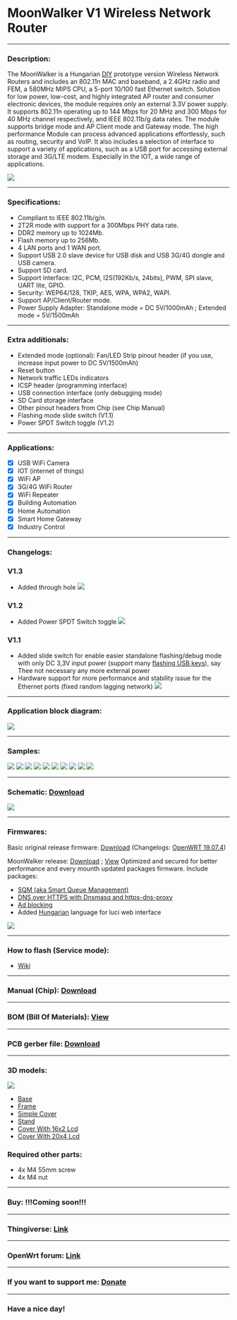 # MoonWalker V1 Wireless Network Router

---

### Description:

The MoonWalker is a Hungarian [DIY](https://en.wikipedia.org/wiki/Do_it_yourself "Wikipedia") prototype version Wireless Network Routers and includes an 802.11n MAC and baseband, a 2.4GHz radio and FEM, a 580MHz MIPS CPU, a 5-port 10/100 fast Ethernet switch. Solution for low power, low-cost, and highly integrated AP router and consumer electronic devices, the module requires only an external 3.3V power supply. It supports 802.11n operating up to 144 Mbps for 20 MHz and 300 Mbps for 40 MHz channel respectively, and IEEE 802.11b/g data rates. The module supports bridge mode and AP Client mode and Gateway mode. The high performance Module can process advanced applications effortlessly, such as routing, security and VoIP. It also includes a selection of interface to support a variety of applications, such as a USB port for accessing external storage and 3G/LTE modem. Especially in the IOT, a wide range of applications.

![](/img/logo.jpg)

---

### Specifications:

- Compliant to IEEE 802.11b/g/n.
- 2T2R mode with support for a 300Mbps PHY
data rate.
- DDR2 memory up to 1024Mb.
- Flash memory up to 256Mb.
- 4 LAN ports and 1 WAN port.
- Support USB 2.0 slave device for USB disk
and USB 3G/4G dongle and USB camera.
- Support SD card.
- Support interface: I2C, PCM,
I2S(192Kb/s, 24bits), PWM, SPI slave, UART lite,
GPIO.
- Security: WEP64/128, TKIP, AES, WPA,
WPA2, WAPI.
- Support AP/Client/Router mode.
- Power Supply Adapter: Standalone mode = DC 5V/1000mAh ; Extended mode = 5V/1500mAh

---

### Extra additionals:

- Extended mode (optional): Fan/LED Strip pinout header (if you use, increase input power to DC 5V/1500mAh)
- Reset button
- Network traffic LEDs indicators
- ICSP header (programming interface)
- USB connection interface (only debugging mode)
- SD Card storage interface
- Other pinout headers from Chip (see Chip Manual)
- Flashing mode slide switch (V1.1)
- Power SPDT Switch toggle (V1.2)

---

### Applications:

- [x] USB WiFi Camera
- [x] IOT (internet of things)
- [x] WiFi AP
- [x] 3G/4G WiFi Router
- [x] WiFi Repeater
- [x] Building Automation
- [x] Home Automation
- [x] Smart Home Gateway
- [x] Industry Control

---

### Changelogs:

### V1.3

- Added through hole
![](/img/16.jpg)

### V1.2

- Added Power SPDT Switch toggle
![](/img/15.jpg)

### V1.1

- Added slide switch for enable easier standalone flashing/debug mode with only DC 3,3V input power (support many [flashing USB keys](https://www.aliexpress.com/wholesale?catId=0&initiative_id=SB_20200810135246&SearchText=ftdi+usb "Aliexpress")), say Thee not necessary  any more external power
- Hardware support for more performance and stability issue for the Ethernet ports (fixed random lagging network)
![](/img/14.jpg)

---

### Application block diagram:

![](/img/8.jpg)

---

### Samples:

![](/img/1.jpg)
![](/img/2.jpg)
![](/img/3.jpg)
![](/img/4.jpg)
![](/img/5.jpg)
![](/img/6.jpg)
![](/img/7.jpg)
![](/img/10.jpg)
![](/img/11.jpg)
![](/img/12.jpg)

---

### Schematic: [Download](https://github.com/drcyberg/MoonWalker_V1/blob/master/doc/moonwalker.pdf "Download")

![](/img/9.jpg)

---

### Firmwares:

Basic original release firmware: [Download](https://github.com/drcyberg/MoonWalker_V1/blob/master/firmwares/openwrt-19.07.4-ramips-mt76x8-moonwalker-squashfs-sysupgrade.bin "Download") (Changelogs: [OpenWRT 19.07.4](https://openwrt.org/releases/19.07/changelog-19.07.4 "OpenWRT 19.07.4"))

MoonWalker release: [Download](https://github.com/drcyberg/MoonWalker_V1/blob/master/firmwares/openwrt-ramips-mt76x8-moonwalker-squashfs-sysupgrade.bin "Download") ; [View](https://github.com/drcyberg/MoonWalker_V1/releases "MoonWalker releases") Optimized and secured for better performance and every mounth updated packages firmware. Include packages:
- [SQM (aka Smart Queue Management)](https://openwrt.org/docs/guide-user/network/traffic-shaping/sqm "SQM aka Smart Queue Management")
- [DNS over HTTPS with Dnsmasq and https-dns-proxy](https://openwrt.org/docs/guide-user/services/dns/doh_dnsmasq_https-dns-proxy "DNS over HTTPS with Dnsmasq and https-dns-proxy")
- [Ad blocking](https://openwrt.org/docs/guide-user/services/ad-blocking "Ad blocking")
- Added [Hungarian](https://openwrt.org/packages/pkgdata/luci-i18n-base-lang "Hungarian") language for luci web interface

![](/img/13.jpg)

---

### How to flash (Service mode):

- [Wiki](https://github.com/drcyberg/MoonWalker_V1/wiki/How-to-flash "How to flash")

---

### Manual (Chip): [Download](https://github.com/drcyberg/MoonWalker_V1/blob/master/doc/SkyLab_SKW92A_V1.04_datasheet.pdf "Manual")

---

### BOM (Bill Of Materials): [View](https://htmlpreview.github.io/?https://github.com/drcyberg/MoonWalker_V1/blob/master/bom/mwbom.html "View")

---

### PCB gerber file: [Download](https://github.com/drcyberg/MoonWalker_V1/blob/master/manufacturing/mw_v1_3.zip "Download")

---

### 3D models:

![](/img/MoonWalker.jpg)

- [Base](/stl/moonwalker_base.stl "Base")
- [Frame](/stl/moonwalker_frame.stl "Frame")
- [Simple Cover](/stl/moonwalker_top_cover.stl "Simple cover")
- [Stand](/stl/moonwalker_stand.stl "Stand")
- [Cover With 16x2 Lcd](/stl/moonwalker_top_wo_fan_16x2.stl "Cover With 16x2 Lcd")
- [Cover With 20x4 Lcd](/stl/moonwalker_top_wo_fan_20x4.stl "Cover With 20x4 Lcd")

### Required other parts:

- 4x M4 55mm screw
- 4x M4 nut

---

### Buy: !!!Coming soon!!!

---

### Thingiverse: [Link](https://www.thingiverse.com/thing:4262740 "Link")

---

### OpenWrt forum: [Link](https://forum.openwrt.org/t/prototype-lulo-pro-v1-wireless-network-router/60118 "Link")

---

### If you want to support me: [Donate](https://www.paypal.me/Kunee82 "Donate")

---

### Have a nice day!
